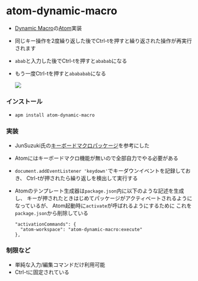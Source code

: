 # atom-dynamic-macro

* [Dynamic Macro](https://github.com/masui/DynamicMacro)の[Atom](https://atom.io/)実装
* 同じキー操作を2度繰り返した後でCtrl-tを押すと繰り返された操作が再実行されます
 * ```abab```と入力した後でCtrl-tを押すと```ababab```になる
 * もう一度Ctrl-tを押すと```abababab```になる
 
   ![](https://gyazo.com/04b3f820957f08a821ecc8dd220fdc61.gif)
    
### インストール

* ```apm install atom-dynamic-macro```

### 実装

* JunSuzuki氏の[キーボードマクロパッケージ](http://qiita.com/JunSuzukiJapan/items/692dc5390ec545178e7d)を参考にした
* Atomにはキーボードマクロ機能が無いので全部自力でやる必要がある
* ```document.addEventListener 'keydown'```でキーダウンイベントを記録しておき、
Ctrl-tが押されたら繰り返しを検出して実行する
* Atomのテンプレート生成器は```package.json```内に以下のような記述を生成し、
キーが押されたときはじめてパッケージがアクティベートされるようになっているが、
Atom起動時に```activate```が呼ばれるようにするために
これを```package.json```から削除している

    ```
    "activationCommands": {
      "atom-workspace": "atom-dynamic-macro:execute"
    },
    ```

### 制限など

* 単純な入力/編集コマンドだけ利用可能
* Ctrl-tに固定されている
